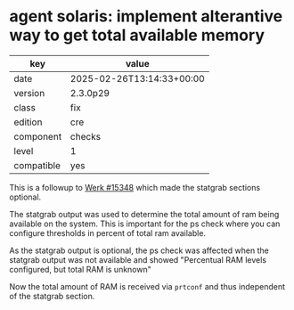 [//]: # (werk v2)
# agent solaris: implement alterantive way to get total available memory

key        | value
---------- | ---
date       | 2025-02-26T13:14:33+00:00
version    | 2.3.0p29
class      | fix
edition    | cre
component  | checks
level      | 1
compatible | yes

This is a followup to [Werk #15348](https://checkmk.com/werk/15348) which made
the statgrab sections optional.

The statgrab output was used to determine the total amount of ram being
available on the system. This is important for the ps check where you can
configure thresholds in percent of total ram available.

As the statgrab output is optional, the ps check was affected when the
statgrab output was not available and showed "Percentual RAM levels configured,
but total RAM is unknown"

Now the total amount of RAM is received via `prtconf` and thus independent of
the statgrab section.
